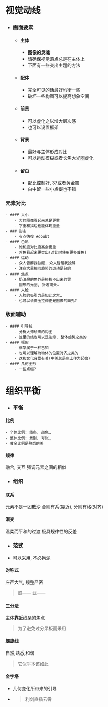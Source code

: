 # 视觉动线
- ### 画面要素
	- #### 主体
		- **图像的灵魂**
		- 请确保视觉落点总是在主体上
		- 下面有一些突出主题的方法
	- #### 配体
		- 完全可见的话最好均衡一些
		- 破坏一些构图可以提高想象空间
	- #### 前景
		- 可以虚化之以增大层次感
		- 也可以设置框架
	- #### 背景
		- 最好与主体形成对比
		- 可以运动模糊或者长焦大光圈虚化
	- #### 留白
		- 配比控制好, 37或者黄金罢
		- 白中留一些小点缀也不错
### 元素对比
	- #### 大小
		- 大的图像看起来总是更重
		- 字重和描边也能体现重量
	- ### 形态
		- 有点彷徨 #doubt
	- #### 色彩
		- 饱和度对比度高会更重
		- 冷色看起来更突出(对比时使用更多暖色)
	- #### 运动
		- 众人皆醉我独醒, 众人皆醒我独醉
		- 注意大量相同趋势的运动是轻的
	- #### 焦点
		- 奶油般的焦外是模拟不出来的罢
		- 圆形的光圈, 折返镜头…
	- #### 人脸
		- 人脸的吸引力是如此之大…
		- 也可以说挤压拉伸正是图像的面孔?
### 版面辅助
	- #### 引导线
		- 分析大师绘画的构图
		- 这里的线也可以是边缘, 整体趋势之类的
	- #### 框架
		- 框架属于一种已知
		- 也可以理解为物体的位置对齐之类的
		- 这和文化背景有关(中美总是左上作为起始)
	- #### 几何图形
		- 一些点缀?
# 组织平衡
- ### 平衡
#### 比例
	- 个体比例: 线条, 颜色…
	- 整体比例: 景别, 夸张…
	- 黄金比例是熟悉的美
#### 规律
融合, 交互
强调元素之间的相似
- ### 组织
#### 联系
元素不是一团散沙
合则有系(靠近), 分则有格(对齐)
#### 渐变
温柔而平和的过渡
极具规律性的反差
- ### 范式
- 可以采用, 不必拘泥
#### 对称式
庄严大气, 规整严密
> 威—— 武——
#### 三分法
主体**靠近**线条的焦点
> 为了避免过分呆板而采用
#### 螺旋线
自然,熟悉,和谐
> 它似乎本该如此
#### 金字塔
- 几何变化所带来的引导
-
  > 利剑直插云霄